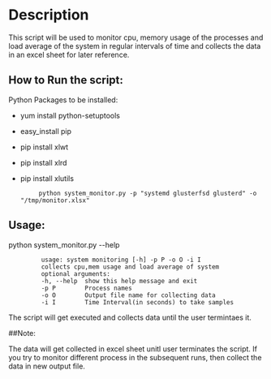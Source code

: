 # Description

This script will be used to monitor cpu, memory usage of the
processes and load average of the system in regular intervals of time
and collects the data in an excel sheet for later reference.

## How to Run the script:

Python Packages to be installed:
  - yum install python-setuptools
  - easy_install pip
  - pip install xlwt
  - pip install xlrd
  - pip install xlutils

             python system_monitor.py -p "systemd glusterfsd glusterd" -o "/tmp/monitor.xlsx"

## Usage:
  python system_monitor.py --help
  
             usage: system monitoring [-h] -p P -o O -i I
             collects cpu,mem usage and load average of system
             optional arguments:
             -h, --help  show this help message and exit
             -p P        Process names
             -o O        Output file name for collecting data
             -i I        Time Interval(in seconds) to take samples

The script will get executed and collects data until the user termintaes it.

##Note: 

The data will get collected in excel sheet unitl user terminates the script. If you try to monitor different process in the subsequent runs, then collect the data in new output file. 
